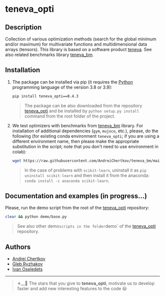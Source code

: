 # teneva_opti


## Description

Collection of various optimization methods (search for the global minimum and/or maximum) for multivariate functions and multidimensional data arrays (tensors). This library is based on a software product [teneva](https://github.com/AndreiChertkov/teneva). See also related benchmarks library [teneva_bm](https://github.com/AndreiChertkov/teneva_bm).


## Installation

1. The package can be installed via pip (it requires the [Python](https://www.python.org) programming language of the version 3.8 or 3.9):
    ```bash
    pip install teneva_opti==0.4.3
    ```
    > The package can be also downloaded from the repository [teneva_opti](https://github.com/AndreiChertkov/teneva_opti) and be installed by `python setup.py install` command from the root folder of the project.

2. We test optimizers with benchmarks from [teneva_bm](https://github.com/AndreiChertkov/teneva_bm) library. For installation of additional dependencies (`gym`, `mujoco`, etc.), please, do the following (for existing conda environment `teneva_opti`; if you are using a different environment name, then please make the appropriate substitution in the script; note that you don't need to use environment in colab):
    ```bash
    wget https://raw.githubusercontent.com/AndreiChertkov/teneva_bm/main/install_all.py && python install_all.py --env teneva_opti && rm install_all.py
    ```
    > In the case of problems with `scikit-learn`, uninstall it as `pip uninstall scikit-learn` and then install it from the anaconda: `conda install -c anaconda scikit-learn`.


## Documentation and examples (in progress...)

Please, run the demo script from the root of the [teneva_opti](https://github.com/AndreiChertkov/teneva_opti) repository:
```bash
clear && python demo/base.py
```

> See also other demo` scripts in the folder `demo` of the [teneva_opti](https://github.com/AndreiChertkov/teneva_opti) repository.


## Authors

- [Andrei Chertkov](https://github.com/AndreiChertkov)
- [Gleb Ryzhakov](https://github.com/G-Ryzhakov)
- [Ivan Oseledets](https://github.com/oseledets)


---


> ✭__🚂  The stars that you give to **teneva_opti**, motivate us to develop faster and add new interesting features to the code 😃
